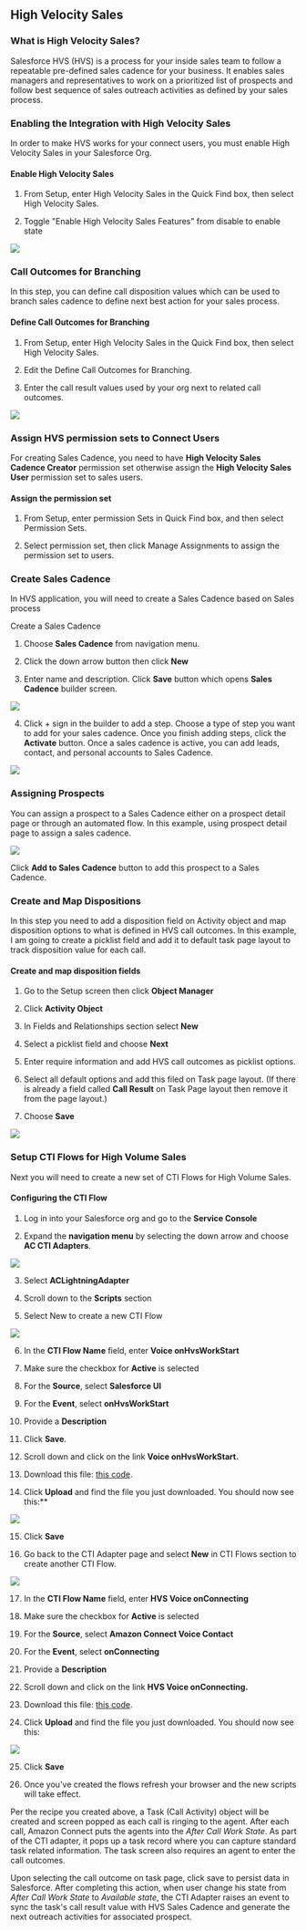 <h2 class="toc">High Velocity Sales</h2>

<h3 class="toc">What is High Velocity Sales?</h3>

Salesforce HVS (HVS) is a process for your inside sales team to follow a
repeatable pre-defined sales cadence for your business. It enables sales
managers and representatives to work on a prioritized list of prospects
and follow best sequence of sales outreach activities as defined by your
sales process.

<h3 class="toc">Enabling the Integration with High Velocity Sales</h3>

In order to make HVS works for your connect users, you must enable High
Velocity Sales in your Salesforce Org.

<h4 class="toc">Enable High Velocity Sales</h4>

1.  From Setup, enter High Velocity Sales in the Quick Find box, then
    select High Velocity Sales.

2.  Toggle "Enable High Velocity Sales Features" from disable to enable
    state

<img src="../media/image249.png" />

<h3 class="toc">Call Outcomes for Branching</h3>

In this step, you can define call disposition values which can be used
to branch sales cadence to define next best action for your sales
process.

<h4 class="toc">Define Call Outcomes for Branching</h4>

1.  From Setup, enter High Velocity Sales in the Quick Find box, then
    select High Velocity Sales.

2.  Edit the Define Call Outcomes for Branching.

3.  Enter the call result values used by your org next to related call
    outcomes.

<img src="../media/image250.png" />

<h3 class="toc">Assign HVS permission sets to Connect Users</h3>

For creating Sales Cadence, you need to have **High Velocity Sales
Cadence Creator** permission set otherwise assign the **High Velocity
Sales User** permission set to sales users.

<h4 class="toc">Assign the permission set</h4>

1.  From Setup, enter permission Sets in Quick Find box, and then select
    Permission Sets.

2.  Select permission set, then click Manage Assignments to assign the
    permission set to users.

### Create Sales Cadence

In HVS application, you will need to create a Sales Cadence based on
Sales process

Create a Sales Cadence

1.  Choose **Sales Cadence** from navigation menu.

2.  Click the down arrow button then click **New**

3.  Enter name and description. Click **Save** button which opens
    **Sales Cadence** builder screen.

<img src="../media/image251.png" />

4.  Click + sign in the builder to add a step. Choose a type of step you
    want to add for your sales cadence. Once you finish adding steps,
    click the **Activate** button. Once a sales cadence is active, you
    can add leads, contact, and personal accounts to Sales Cadence.

<img src="../media/image252.png" />

<h3 class="toc">Assigning Prospects</h3>

You can assign a prospect to a Sales Cadence either on a prospect detail
page or through an automated flow. In this example, using prospect
detail page to assign a sales cadence.

<img src="../media/image253.png" />

Click **Add to Sales Cadence** button to add this prospect to a Sales
Cadence.

<h3 class="toc">Create and Map Dispositions</h3>

In this step you need to add a disposition field on Activity object and
map disposition options to what is defined in HVS call outcomes. In this
example, I am going to create a picklist field and add it to default
task page layout to track disposition value for each call.

<h4 class="toc">Create and map disposition fields</h4>

1.  Go to the Setup screen then click **Object Manager**

2.  Click **Activity Object**

3.  In Fields and Relationships section select **New**

4.  Select a picklist field and choose **Next**

5.  Enter require information and add HVS call outcomes as picklist
    options.

6.  Select all default options and add this filed on Task page layout.
    (If there is already a field called **Call Result** on Task Page
    layout then remove it from the page layout.)

7.  Choose **Save**

<img src="../media/image254.png" />

<h3 class="toc">Setup CTI Flows for High Volume Sales</h3>

Next you will need to create a new set of CTI Flows for High Volume
Sales.

<h4 class="toc">Configuring the CTI Flow</h4>

1.  Log in into your Salesforce org and go to the **Service Console**

2.  Expand the **navigation menu** by selecting the down arrow and
    choose **AC CTI Adapters**.

<img src="../media/image114.png" />

3.  Select **ACLightningAdapter**

4.  Scroll down to the **Scripts** section

5.  Select New to create a new CTI Flow

<img src="../media/image255.png" />

6.  In the **CTI Flow Name** field, enter **Voice onHvsWorkStart**

7.  Make sure the checkbox for **Active** is selected

8.  For the **Source**, select **Salesforce UI**

9.  For the **Event**, select **onHvsWorkStart**

10. Provide a **Description**

11. Click **Save**.

12. Scroll down and click on the link **Voice onHvsWorkStart.**

13. Download this file: [this code](https://github.com/amazon-connect/amazon-connect-salesforce-cti/blob/main/lightning/09%20Appendix%20E%20-%20Integration%20with%20Salesforce%20High%20Velocity%20Sales/hvs2.json).

14. Click **Upload** and find the file you just downloaded. You should now
    see this:\*\*

<img src="../media/image256.png" />

15. Click **Save**

16. Go back to the CTI Adapter page and select **New** in CTI Flows
    section to create another CTI Flow.

<img src="../media/image255.png" />

17. In the **CTI Flow Name** field, enter **HVS Voice onConnecting**

18. Make sure the checkbox for **Active** is selected

19. For the **Source**, select **Amazon Connect Voice Contact**

20. For the **Event**, select **onConnecting**

21. Provide a **Description**

22. Scroll down and click on the link **HVS Voice onConnecting.**

23. Download this file: [this code](https://github.com/amazon-connect/amazon-connect-salesforce-cti/blob/main/lightning/09%20Appendix%20E%20-%20Integration%20with%20Salesforce%20High%20Velocity%20Sales/hvs2.json).

24. Click **Upload** and find the file you just downloaded. You should now
    see this:

<img src="../media/image257.png" />

25. Click **Save**

26. Once you've created the flows refresh your browser and the new
    scripts will take effect.

Per the recipe you created above, a Task (Call Activity) object will
be created and screen popped as each call is ringing to the agent.
After each call, Amazon Connect puts the agents into the _After Call
Work State_. As part of the CTI adapter, it pops up a task record
where you can capture standard task related information. The task
screen also requires an agent to enter the call outcomes.

Upon selecting the call outcome on task page, click save to persist
data in Salesforce. After completing this action, when user change his
state from _After Call Work State_ to _Available state_, the CTI
Adapter raises an event to sync the task's call result value with HVS
Sales Cadence and generate the next outreach activities for associated
prospect.
